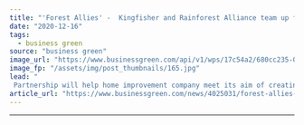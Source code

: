 ```yaml
---
title: "'Forest Allies' -  Kingfisher and Rainforest Alliance team up for tropical forest conservation"
date: "2020-12-16"
tags: 
  - business green
source: "business green"
image_url: "https://www.businessgreen.com/api/v1/wps/17c54a2/680cc235-098c-4279-a20a-84a9b46a5998/8/nathalia-segato-8fLSrccoox0-unsplash-185x114.jpg"
image_fp: "/assets/img/post_thumbnails/165.jpg"
lead: "
 Partnership will help home improvement company meet its aim of creating as much wood as it consumes by 2025 ..."
article_url: "https://www.businessgreen.com/news/4025031/forest-allies-kingfisher-rainforest-alliance-team-tropical-forest-conservation"
---
```


---

